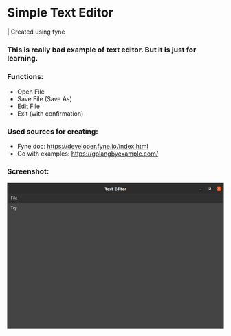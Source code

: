 # Simple Text Editor

| Created using fyne

### This is really bad example of text editor. But it is just for learning.

### Functions:
* Open File
* Save File (Save As)
* Edit File
* Exit (with confirmation)

### Used sources for creating:
* Fyne doc: https://developer.fyne.io/index.html
* Go with examples: https://golangbyexample.com/

### Screenshot:
![](screenshot.png)

